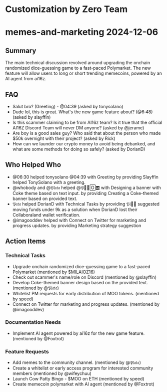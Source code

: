 # Customization by Zero Team

# memes-and-marketing 2024-12-06

## Summary
The main technical discussion revolved around upgrading the onchain randomized dice-guessing game to a fast-paced Polymarket. The new feature will allow users to long or short trending memecoins, powered by an AI agent from ai16z.

## FAQ
- Salut bro? (Greeting) - @04:39 (asked by tonysolano)
- Dude lol, this is great. What's the new game feature about? (@6:48) (asked by slayffin)
- Is this scammer claiming to be from AI16z team? Is it true that the official AI16Z Discord Team will never DM anyone? (asked by @jerame)
- Are boy is a good sales guy? Who said that about the person who made $50k overnight with their project? (asked by Rick)
- How can we launder our crypto money to avoid being debanked, and what are some methods for doing so safely? (asked by DorianD)

## Who Helped Who
- @06:30 helped tonysolano @04:39 with Greeting by providing Slayffin helped TonySolano with a greeting.
- @whobody and @𝔓𝔩𝔞𝔱𝔞 helped @𝔓𰬀🅽🄾🆎 with Designing a banner with Coke theme based on text input. by providing Creating a Coke-themed banner based on provided text.
- 𝔓𝔞𝔱𝔞 helped DorianD with Technical Tasks by providing 𝔓𝔩𔄀💊 suggested moving funds under 9k as a solution when DorianD lost their Collaboraland wallet verification.
- @imagooddev helped  with Connect on Twitter for marketing and progress updates. by providing Marketing strategy suggestion

## Action Items

### Technical Tasks
- Upgrade onchain randomized dice-guessing game to a fast-paced Polymarket (mentioned by $MILAIOZ16)
- Check out scammer's name/role on Discord (mentioned by @slayffin)
- Develop Coke-themed banner design based on the provided text. (mentioned by @𝔓𝔩𝔞𝔱𝔞)
- Whitelist PM requests for early distribution of MOO tokens. (mentioned by speed)
- Connect on Twitter for marketing and progress updates. (mentioned by @imagooddev)

### Documentation Needs
- Implement AI agent powered by ai16z for the new game feature. (mentioned by @Foxtrot)

### Feature Requests
- Add memes to the community channel. (mentioned by @𝔓𝔩𝔞𝔱𝔞)
- Create a whitelist or early access program for interested community members (mentioned by @wifeychuu)
- Launch Cow Patty Bingo - $MOO on ETH (mentioned by speed)
- Create memecoin polymarket with AI agent (mentioned by @Foxtrot)